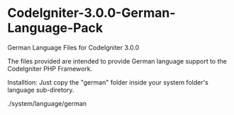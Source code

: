 # CodeIgniter-3.0.0-German-Language-Pack
German Language Files for CodeIgniter 3.0.0

The files provided are intended to provide German language support to the CodeIgniter PHP Framework. 

Installtion:
Just copy the "german" folder inside your system folder's language sub-diretory.

./system/language/german
